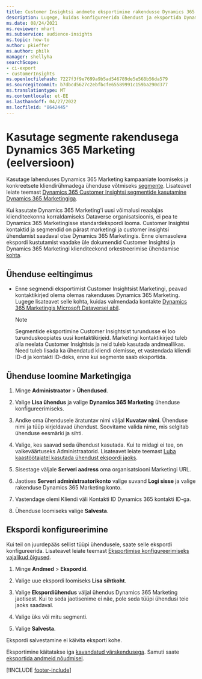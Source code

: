 ```yaml
---
title: Customer Insightsi andmete eksportimine rakendusse Dynamics 365 Marketing
description: Lugege, kuidas konfigureerida ühendust ja eksportida Dynamics 365 Marketing.
ms.date: 08/24/2021
ms.reviewer: mhart
ms.subservice: audience-insights
ms.topic: how-to
author: pkieffer
ms.author: philk
manager: shellyha
searchScope:
- ci-export
- customerInsights
ms.openlocfilehash: 7227f3f9e7699a9b5ad546789de5e568b56da579
ms.sourcegitcommit: b7dbcd5627c2ebfbcfe65589991c159ba290d377
ms.translationtype: MT
ms.contentlocale: et-EE
ms.lasthandoff: 04/27/2022
ms.locfileid: "8642445"
---
```

# <a name="use-segments-in-dynamics-365-marketing-preview"></a>Kasutage segmente rakendusega Dynamics 365 Marketing (eelversioon)



Kasutage lahenduses Dynamics 365 Marketing kampaaniate loomiseks ja konkreetsete kliendirühmadega ühenduse võtmiseks [segmente](segments.md). Lisateavet leiate teemast [Dynamics 365 Customer Insightsi segmentide kasutamine Dynamics 365 Marketingiga](/dynamics365/marketing/customer-insights-segments).

Kui kasutate Dynamics 365 Marketing'i uusi võimalusi reaalajas klienditeekonna korraldamiseks Dataverse organisatsioonis, ei pea te Dynamics 365 Marketingisse standardekspordi looma. Customer Insightsi kontaktid ja segmendid on pärast marketingi ja customer insightsi ühendamist saadaval otse Dynamics 365 Marketingis. Enne olemasoleva ekspordi kustutamist vaadake üle dokumendid Customer Insightsi ja Dynamics 365 Marketingi klienditeekond orkestreerimise ühendamise [kohta](/dynamics365/marketing/real-time-marketing-ci-profile).

## <a name="prerequisite-for-a-connection"></a>Ühenduse eeltingimus

- Enne segmendi eksportimist Customer Insightsist Marketingi, peavad kontaktikirjed olema olemas rakenduses Dynamics 365 Marketing. Lugege lisateavet selle kohta, kuidas valmendada kontakte [Dynamics 365 Marketingis Microsoft Dataversei abil](connect-dataverse-managed-lake.md).

  > [!NOTE]
  > Segmentide eksportimine Customer Insightsist turundusse ei loo turunduskoopiates uusi kontaktikirjeid. Marketingi kontaktikirjed tuleb alla neelata Customer Insightsis ja neid tuleb kasutada andmeallikas. Need tuleb lisada ka ühendatud kliendi olemisse, et vastendada kliendi ID-d ja kontakti ID-deks, enne kui segmente saab eksportida.

## <a name="set-up-connection-to-marketing"></a>Ühenduse loomine Marketingiga

1. Minge **Administraator** > **Ühendused**.

1. Valige **Lisa ühendus** ja valige **Dynamics 365 Marketing** ühenduse konfigureerimiseks.

1. Andke oma ühendusele äratuntav nimi väljal **Kuvatav nimi**. Ühenduse nimi ja tüüp kirjeldavad ühendust. Soovitame valida nime, mis selgitab ühenduse eesmärki ja sihti.

1. Valige, kes saavad seda ühendust kasutada. Kui te midagi ei tee, on vaikeväärtuseks Administraatorid. Lisateavet leiate teemast [Luba kaastöötajatel kasutada ühendust ekspordi jaoks](connections.md#allow-contributors-to-use-a-connection-for-exports).

1. Sisestage väljale **Serveri aadress** oma organisatsiooni Marketingi URL.

1. Jaotises **Serveri administraatorikonto** valige suvand **Logi sisse** ja valige rakenduse Dynamics 365 Marketing konto.

1. Vastendage olemi Kliendi väli Kontakti ID Dynamics 365 kontakti ID-ga.

1. Ühenduse loomiseks valige **Salvesta**. 

## <a name="configure-an-export"></a>Ekspordi konfigureerimine

Kui teil on juurdepääs sellist tüüpi ühendusele, saate selle ekspordi konfigureerida. Lisateavet leiate teemast [Eksportimise konfigureerimiseks vajalikud õigused](export-destinations.md#set-up-a-new-export).

1. Minge **Andmed** > **Ekspordid**.

1. Valige uue ekspordi loomiseks **Lisa sihtkoht**.

1. Valige **Ekspordiühendus** väljal ühendus Dynamics 365 Marketing jaotisest. Kui te seda jaotisenime ei näe, pole seda tüüpi ühendusi teie jaoks saadaval.

1. Valige üks või mitu segmenti.

1. Valige **Salvesta**.

Ekspordi salvestamine ei käivita eksporti kohe.

Eksportimine käitatakse iga [kavandatud värskendusega](system.md#schedule-tab). Samuti saate [eksportida andmeid nõudmisel](export-destinations.md#run-exports-on-demand). 

[!INCLUDE [footer-include](includes/footer-banner.md)]
